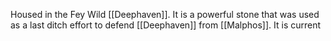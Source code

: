 Housed in the Fey Wild [[Deephaven]]. It is a powerful stone that was used as a last ditch effort to defend [[Deephaven]] from [[Malphos]]. It is current